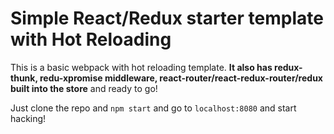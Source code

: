 <h1>Simple React/Redux starter template with Hot Reloading</h1>

This is a basic webpack with hot reloading template. **It also has redux-thunk, redu-xpromise middleware, react-router/react-redux-router/redux built into the store** and ready to go!

Just clone the repo and ```npm start``` and go to ```localhost:8080``` and start hacking!
